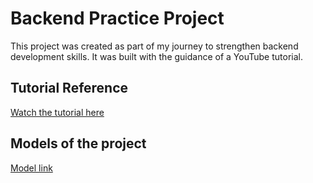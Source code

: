 # Backend Practice Project

This project was created as part of my journey to strengthen backend development skills. It was built with the guidance of a YouTube tutorial.
## Tutorial Reference
[Watch the tutorial here](https://www.youtube.com/watch?v=7fjOw8ApZ1I&list=LL)

## Models of the project 
[Model link](https://app.eraser.io/workspace/fqS4lMKyKtbYhEN359jx?origin=share&elements=DZri2pSVWsrhRXSzJMRYYQ)
